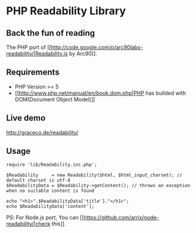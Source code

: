 # PHP Readability Library

## Back the fun of reading

The PHP port of [[http://code.google.com/p/arc90labs-readability/|Readability.js by Arc90]].


## Requirements

* PHP Version >= 5
* [[http://www.php.net/manual/en/book.dom.php|PHP has builded with DOM(Document Object Model)]]


## Live demo 

http://graceco.de/readability/


## Usage

```
require 'lib/Readability.inc.php';

$Readability     = new Readability($html, $html_input_charset); // default charset is utf-8
$ReadabilityData = $Readability->getContent(); // throws an exception when no suitable content is found

echo "<h1>".$ReadabilityData['title']."</h1>";
echo $ReadabilityData['content'];
```

PS: For Node.js port, You can [[https://github.com/arrix/node-readability/|check this]].

